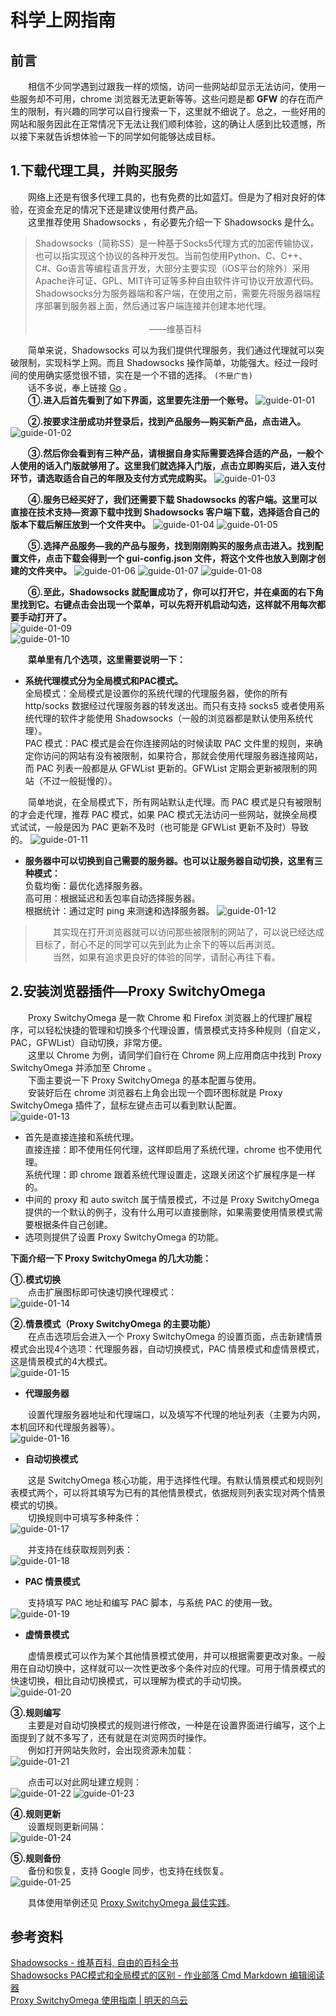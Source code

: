 # 科学上网指南

## 前言
&emsp;&emsp;相信不少同学遇到过跟我一样的烦恼，访问一些网站却显示无法访问，使用一些服务却不可用，chrome 浏览器无法更新等等。这些问题是都 **GFW** 的存在而产生的限制，有兴趣的同学可以自行搜索一下，这里就不细说了。总之，一些好用的网站和服务因此在正常情况下无法让我们顺利体验，这的确让人感到比较遗憾，所以接下来就告诉想体验一下的同学如何能够达成目标。

## 1.下载代理工具，并购买服务
&emsp;&emsp;网络上还是有很多代理工具的，也有免费的比如蓝灯。但是为了相对良好的体验，在资金充足的情况下还是建议使用付费产品。  
&emsp;&emsp;这里推荐使用 Shadowsocks ，有必要先介绍一下 Shadowsocks 是什么。

>Shadowsocks（简称SS）是一种基于Socks5代理方式的加密传输协议，也可以指实现这个协议的各种开发包。当前包使用Python、C、C++、C#、Go语言等编程语言开发，大部分主要实现（iOS平台的除外）采用Apache许可证、GPL、MIT许可证等多种自由软件许可协议开放源代码。Shadowsocks分为服务器端和客户端，在使用之前，需要先将服务器端程序部署到服务器上面，然后通过客户端连接并创建本地代理。
&emsp;&emsp;&emsp;&emsp;&emsp;&emsp;&emsp;&emsp;&emsp;&emsp;&emsp;&emsp;&emsp;&emsp;&emsp;&emsp;&emsp;&emsp;&emsp;&emsp;&emsp;&emsp;&emsp;&emsp;&emsp;&emsp;&emsp;&emsp;&emsp;&emsp;&emsp;&emsp;&emsp;&emsp;&emsp;&emsp;&emsp;&emsp;&emsp;&emsp;&emsp;&emsp;&emsp;&emsp;&emsp;&emsp;——维基百科

&emsp;&emsp;简单来说，Shadowsocks 可以为我们提供代理服务，我们通过代理就可以突破限制，实现科学上网。而且 Shadowsocks 操作简单，功能强大。经过一段时间的使用确实感觉很不错，实在是一个不错的选择。 `(不是广告)`  
&emsp;&emsp;话不多说，奉上链接 [Go](https://portal.shadowsocks.ch/aff.php?aff=25277) 。  
&emsp;&emsp;**①.进入后首先看到了如下界面，这里要先注册一个账号。**
![guide-01-01](../images/guide-images/01/guide-01-01.png)

&emsp;&emsp;**②.按要求注册成功并登录后，找到产品服务—购买新产品，点击进入。**
![guide-01-02](../images/guide-images/01/guide-01-02.png)

&emsp;&emsp;**③.然后你会看到有三种产品，请根据自身实际需要选择合适的产品，一般个人使用的话入门版就够用了。这里我们就选择入门版，点击立即购买后，进入支付环节，请选取适合自己的年限及支付方式完成购买。**
![guide-01-03](../images/guide-images/01/guide-01-03.png)

&emsp;&emsp;**④.服务已经买好了，我们还需要下载 Shadowsocks 的客户端。这里可以直接在技术支持—资源下载中找到 Shadowsocks 客户端下载，选择适合自己的版本下载后解压放到一个文件夹中。**
![guide-01-04](../images/guide-images/01/guide-01-04.png)
![guide-01-05](../images/guide-images/01/guide-01-05.png)

&emsp;&emsp;**⑤.选择产品服务—我的产品与服务，找到刚刚购买的服务点击进入。找到配置文件，点击下载会得到一个 gui-config.json 文件，将这个文件也放入到刚才创建的文件夹中。**
![guide-01-06](../images/guide-images/01/guide-01-06.png)
![guide-01-07](../images/guide-images/01/guide-01-07.png)
![guide-01-08](../images/guide-images/01/guide-01-08.png)

&emsp;&emsp;**⑥.至此，Shadowsocks 就配置成功了，你可以打开它，并在桌面的右下角里找到它。右键点击会出现一个菜单，可以先将开机启动勾选，这样就不用每次都要手动打开了。**  
![guide-01-09](../images/guide-images/01/guide-01-09.png)  
![guide-01-10](../images/guide-images/01/guide-01-10.png)

&emsp;&emsp;**菜单里有几个选项，这里需要说明一下：**
* **系统代理模式分为全局模式和PAC模式。**  
全局模式：全局模式是设置你的系统代理的代理服务器，使你的所有 http/socks 数据经过代理服务器的转发送出。而只有支持 socks5 或者使用系统代理的软件才能使用 Shadowsocks（一般的浏览器都是默认使用系统代理）。  
PAC 模式：PAC 模式是会在你连接网站的时候读取 PAC 文件里的规则，来确定你访问的网站有没有被限制，如果符合，那就会使用代理服务器连接网站，而 PAC 列表一般都是从 GFWList 更新的。GFWList 定期会更新被限制的网站（不过一般挺慢的）。

&emsp;&emsp;简单地说，在全局模式下，所有网站默认走代理。而 PAC 模式是只有被限制的才会走代理，推荐 PAC 模式，如果 PAC 模式无法访问一些网站，就换全局模式试试，一般是因为 PAC 更新不及时（也可能是 GFWList 更新不及时）导致的。
![guide-01-11](../images/guide-images/01/guide-01-11.png)

* **服务器中可以切换到自己需要的服务器。也可以让服务器自动切换，这里有三种模式：**  
负载均衡：最优化选择服务器。  
高可用：根据延迟和丢包率自动选择服务器。  
根据统计：通过定时 ping 来测速和选择服务器。
![guide-01-12](../images/guide-images/01/guide-01-12.png)

>&emsp;&emsp;其实现在打开浏览器就可以访问那些被限制的网站了，可以说已经达成目标了，耐心不足的同学可以先到此为止余下的等以后再浏览。  
&emsp;&emsp;当然，如果有追求更良好的体验的同学，请耐心再往下看。

## 2.安装浏览器插件—Proxy SwitchyOmega

&emsp;&emsp;Proxy SwitchyOmega 是一款 Chrome 和 Firefox 浏览器上的代理扩展程序，可以轻松快捷的管理和切换多个代理设置，情景模式支持多种规则（自定义，PAC，GFWList）自动切换，非常方便。  
&emsp;&emsp;这里以 Chrome 为例，请同学们自行在 Chrome 网上应用商店中找到 Proxy SwitchyOmega 并添加至 Chrome 。  
&emsp;&emsp;下面主要说一下 Proxy SwitchyOmega 的基本配置与使用。  
&emsp;&emsp;安装好后在 chrome 浏览器右上角会出现一个圆环图标就是 Proxy SwitchyOmega 插件了，鼠标左键点击可以看到默认配置。  
![guide-01-13](../images/guide-images/01/guide-01-13.png)

* 首先是直接连接和系统代理。  
直接连接：即不使用任何代理，这样即启用了系统代理，chrome 也不使用代理。  
系统代理：即 chrome 跟着系统代理设置走，这跟关闭这个扩展程序是一样的。
* 中间的 proxy 和 auto switch 属于情景模式，不过是 Proxy SwitchyOmega 提供的一个默认的例子，没有什么用可以直接删除，如果需要使用情景模式需要根据条件自己创建。
* 选项则提供了设置 Proxy SwitchyOmega 的功能。

**下面介绍一下 Proxy SwitchyOmega 的几大功能：**

**①.模式切换**  
&emsp;&emsp;点击扩展图标即可快速切换代理模式：  
![guide-01-14](../images/guide-images/01/guide-01-14.png)

**②.情景模式（Proxy SwitchyOmega 的主要功能）**  
&emsp;&emsp;在点击选项后会进入一个 Proxy SwitchyOmega 的设置页面，点击新建情景模式会出现4个选项：代理服务器，自动切换模式，PAC 情景模式和虚情景模式，这是情景模式的4大模式。  
![guide-01-15](../images/guide-images/01/guide-01-15.png)

* **代理服务器**

&emsp;&emsp;设置代理服务器地址和代理端口，以及填写不代理的地址列表（主要为内网，本机回环和代理服务器等）。  
![guide-01-16](../images/guide-images/01/guide-01-16.png)

* **自动切换模式**

&emsp;&emsp;这是 SwitchyOmega 核心功能，用于选择性代理。有默认情景模式和规则列表模式两个，可以将其填写为已有的其他情景模式，依据规则列表实现对两个情景模式的切换。  
&emsp;&emsp;切换规则中可填写多种条件：  
![guide-01-17](../images/guide-images/01/guide-01-17.png)

&emsp;&emsp;并支持在线获取规则列表：  
![guide-01-18](../images/guide-images/01/guide-01-18.png)

* **PAC 情景模式**

&emsp;&emsp;支持填写 PAC 地址和编写 PAC 脚本，与系统 PAC 的使用一致。  
![guide-01-19](../images/guide-images/01/guide-01-19.png)

* **虚情景模式**

&emsp;&emsp;虚情景模式可以作为某个其他情景模式使用，并可以根据需要更改对象。一般用在自动切换中，这样就可以一次性更改多个条件对应的代理。可用于情景模式的快速切换，相比自动切换模式，可以理解为模式的手动切换。  
![guide-01-20](../images/guide-images/01/guide-01-20.png)

**③.规则编写**  
&emsp;&emsp;主要是对自动切换模式的规则进行修改，一种是在设置界面进行编写，这个上面提到了就不多写了，还有就是在浏览网页时操作。  
&emsp;&emsp;例如打开网站失败时，会出现资源未加载：  
![guide-01-21](../images/guide-images/01/guide-01-21.png)

&emsp;&emsp;点击可以对此网址建立规则：  
![guide-01-22](../images/guide-images/01/guide-01-22.png)
![guide-01-23](../images/guide-images/01/guide-01-23.png)

**④.规则更新**  
&emsp;&emsp;设置规则更新间隔：  
![guide-01-24](../images/guide-images/01/guide-01-24.png)

**⑤.规则备份**  
&emsp;&emsp;备份和恢复，支持 Google 同步，也支持在线恢复。  
![guide-01-25](../images/guide-images/01/guide-01-25.png)

&emsp;&emsp;具体使用举例还见 [Proxy SwitchyOmega 最佳实践](https://tmr.js.org/p/975f8776/)。

## 参考资料

[Shadowsocks - 维基百科, 自由的百科全书](https://zh.wikipedia.org/wiki/Shadowsocks)  
[Shadowsocks PAC模式和全局模式的区别 - 作业部落 Cmd Markdown 编辑阅读器](https://www.zybuluo.com/gongzhen/note/472805)  
[Proxy SwitchyOmega 使用指南 | 明天的乌云](https://tmr.js.org/p/73acc153/)
